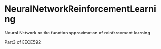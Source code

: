 # NeuralNetworkReinforcementLearning
Neural Network as the function approximation of reinforcement learning

Part3 of EECE592
